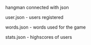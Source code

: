 hangman connected with json

user.json - users registered

words.json - words used for the game

stats.json - highscores of users
